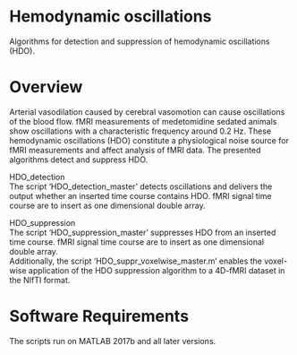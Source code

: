 # Hemodynamic oscillations
Algorithms for detection and suppression of hemodynamic oscillations (HDO).

# Overview
Arterial vasodilation caused by cerebral vasomotion can cause oscillations of the blood flow. fMRI measurements of medetomidine sedated animals show oscillations with a characteristic frequency around 0.2 Hz. These hemodynamic oscillations (HDO) constitute a physiological noise source for fMRI measurements and affect analysis of fMRI data.
The presented algorithms detect and suppress HDO.

HDO_detection <br>
The script ‘HDO_detection_master’ detects oscillations and delivers the output whether an inserted time course contains HDO. fMRI signal time course are to insert as one dimensional double array.

HDO_suppression<br>
The script ‘HDO_suppression_master’ suppresses HDO from an inserted time course. fMRI signal time course are to insert as one dimensional double array. <br>
Additionally, the script ‘HDO_suppr_voxelwise_master.m’ enables the voxel-wise application of the HDO suppression algorithm to a 4D-fMRI dataset in the NIfTI format.

# Software Requirements
The scripts run on MATLAB 2017b and all later versions.
